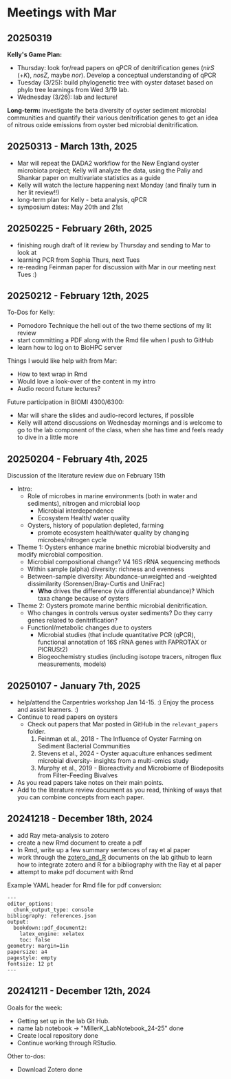 # Meetings with Mar 

## 20250319
**Kelly's Game Plan:**
- Thursday: look for/read papers on qPCR of denitrification genes (*nirS* (+*K*), *nosZ*, maybe *nor*). Develop a conceptual understanding of qPCR
- Tuesday (3/25): build phylogenetic tree with oyster dataset based on phylo tree learnings from Wed 3/19 lab.
- Wednesday (3/26): lab and lecture!

**Long-term:** investigate the beta diversity of oyster sediment microbial communities and quantify their various denitrification genes to get an idea of nitrous oxide emissions from oyster bed microbial denitrification.

## 20250313 - March 13th, 2025
- Mar will repeat the DADA2 workflow for the New England oyster microbiota project; Kelly will analyze the data, using the Paliy and Shankar paper on multivariate statistics as a guide
- Kelly will watch the lecture happening next Monday (and finally turn in her lit review!!)
- long-term plan for Kelly - beta analysis, qPCR
- symposium dates: May 20th and 21st

## 20250225 - February 26th, 2025
- finishing rough draft of lit review by Thursday and sending to Mar to look at
- learning PCR from Sophia Thurs, next Tues
- re-reading Feinman paper for discussion with Mar in our meeting next Tues :)

## 20250212 - February 12th, 2025

To-Dos for Kelly:
- Pomodoro Technique the hell out of the two theme sections of my lit review
- start committing a PDF along with the Rmd file when I push to GitHub
- learn how to log on to BioHPC server

Things I would like help with from Mar:
- How to text wrap in Rmd
- Would love a look-over of the content in my intro
- Audio record future lectures?

Future participation in BIOMI 4300/6300:
- Mar will share the slides and audio-record lectures, if possible
- Kelly will attend discussions on Wednesday mornings and is welcome to go to the lab component of the class, when she has time and feels ready to dive in a little more

## 20250204 - February 4th, 2025

Discussion of the literature review due on February 15th 

- Intro: 
	- Role of microbes in marine environments (both in water and sediments), nitrogen and microbial loop
		- Microbial interdependence
		- Ecosystem Health/ water quality 
	- Oysters, history of population depleted, farming
		- promote ecosystem health/water quality by changing microbes/nitrogen cycle
- Theme 1: Oysters enhance marine bnethic microbial biodversity and modify microbial composition. 
	- Microbial compositional change? V4 16S rRNA sequencing methods 
	- Within sample (alpha) diversity: richness and evenness
	- Between-sample diversity: Abundance-unweighted and -weighted dissimilarity (Sorensen/Bray-Curtis and UniFrac)
		- **Who** drives the difference (via differential abundance)? Which taxa change because of oysters
- Theme 2: Oysters promote marine benthic microbial denitrification.
	- Who changes in controls versus oyster sediments? Do they carry genes related to denitrification? 
	- Functionl/metabolic changes due to oysters
		- Microbial studies (that include quantitative PCR (qPCR), functional annotation of 16S rRNA genes with FAPROTAX or PICRUSt2)
		- Biogeochemistry studies (including isotope tracers, nitrogen flux measurements, models)



## 20250107 - January 7th, 2025

- help/attend the Carpentries workshop Jan 14-15. :) Enjoy the process and assist learners. :)  
- Continue to read papers on oysters
	- Check out papers that Mar posted in GitHub in the `relevant_papers` folder. 
		1. Feinman et al., 2018 - The Influence of Oyster Farming on Sediment Bacterial Communities
		2. Stevens et al., 2024 - Oyster aquaculture enhances sediment microbial diversity- insights from a multi-omics study
		3. Murphy et al., 2019 - Bioreactivity and Microbiome of Biodeposits from Filter-Feeding Bivalves 
- As you read papers take notes on their main points. 
- Add to the literature review document as you read, thinking of ways that you can combine concepts from each paper. 



## 20241218 - December 18th, 2024

- add Ray meta-analysis to zotero
- create a new Rmd document to create a pdf
- In Rmd, write up a few summary sentences of ray et al paper
- work through the [zotero_and_R](https://github.com/MarschmiLab/Lab_Protocols/tree/main/Computing/Project_Organization/zotero_and_R) documents on the lab github to learn how to integrate zotero and R for a bibliography with the Ray et al paper
- attempt to make pdf document with Rmd

Example YAML header for Rmd file for pdf conversion: 

```
---
editor_options: 
  chunk_output_type: console
bibliography: references.json
output:
  bookdown::pdf_document2:
    latex_engine: xelatex
    toc: false
geometry: margin=1in
papersize: a4
pagestyle: empty
fontsize: 12 pt 
---
```


## 20241211 - December 12th, 2024 

Goals for the week: 

- Getting set up in the lab Git Hub.
- name lab notebook -> "MillerK_LabNotebook_24-25" done
- Create local repository  done
- Continue working through RStudio. 

Other to-dos:

- Download Zotero  done
